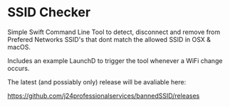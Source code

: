 # SSID Checker

Simple Swift Command Line Tool to detect, disconnect and remove from Prefered Networks SSID's that dont match the allowed SSID in OSX & macOS. 

Includes an example LaunchD to trigger the tool whenever a WiFi change occurs. 

The latest (and possiably only) release will be avaliable here:

https://github.com/j24professionalservices/bannedSSID/releases
